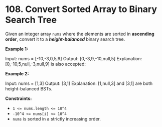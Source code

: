 # 108. Convert Sorted Array to Binary Search Tree

Given an integer array `nums` where the elements are sorted in **ascending order**, convert it to a **_height-balanced_** binary search tree.

**Example 1:**

Input: nums = [-10,-3,0,5,9]
Output: [0,-3,9,-10,null,5]
Explanation: [0,-10,5,null,-3,null,9] is also accepted:

**Example 2:**

Input: nums = [1,3]
Output: [3,1]
Explanation: [1,null,3] and [3,1] are both height-balanced BSTs.

**Constraints:**

- `1 <= nums.length <= 10^4`
- `-10^4 <= nums[i] <= 10^4`
- `nums` is sorted in a strictly increasing order.
